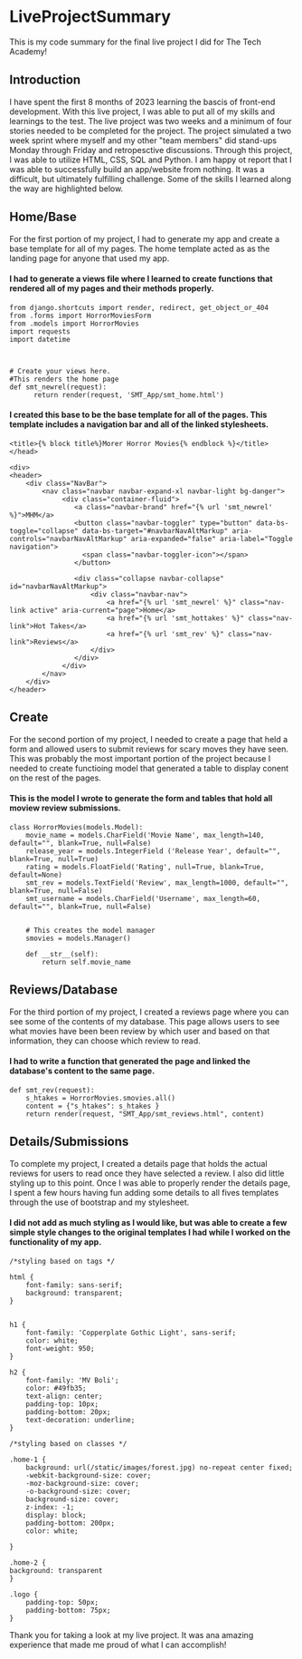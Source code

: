 # LiveProjectSummary
This is my code summary for the final live project I did for The Tech Academy!

## Introduction
I have spent the first 8 months of 2023 learning the bascis of front-end development. With this live project, I was able to put all of my skills and learnings to the test. The live project was two weeks and a minimum of four stories needed to be completed for the project. The project simulated a two week sprint where myself and my other "team members" did stand-ups Monday through Friday and retropesctive discussions. Through this project, I was able to utilize HTML, CSS, SQL and Python. I am happy ot report that I was able to successfully build an app/website from nothing. It was a difficult, but ultimately fulfilling challenge. Some of the skills I learned along the way are highlighted below. 

## Home/Base

For the first portion of my project, I had to generate my app and create a base template for all of my pages. The home template acted as as the landing page for anyone that used my app. 

#### I had to generate a views file where I learned to create functions that rendered all of my pages and their methods properly. 

```
from django.shortcuts import render, redirect, get_object_or_404
from .forms import HorrorMoviesForm
from .models import HorrorMovies
import requests
import datetime
              
              
              
# Create your views here.
#This renders the home page
def smt_newrel(request):
      return render(request, 'SMT_App/smt_home.html')

```

#### I created this base to be the base template for all of the pages. This template includes a navigation bar and all of the linked stylesheets. 
```
<title>{% block title%}Morer Horror Movies{% endblock %}</title>
</head>

<div>
<header>
    <div class="NavBar">
        <nav class="navbar navbar-expand-xl navbar-light bg-danger">
             <div class="container-fluid">
                <a class="navbar-brand" href="{% url 'smt_newrel' %}">MHM</a>
                <button class="navbar-toggler" type="button" data-bs-toggle="collapse" data-bs-target="#navbarNavAltMarkup" aria-controls="navbarNavAltMarkup" aria-expanded="false" aria-label="Toggle navigation">
                  <span class="navbar-toggler-icon"></span>
                </button>

                <div class="collapse navbar-collapse" id="navbarNavAltMarkup">
                    <div class="navbar-nav">
                        <a href="{% url 'smt_newrel' %}" class="nav-link active" aria-current="page">Home</a>
                        <a href="{% url 'smt_hottakes' %}" class="nav-link">Hot Takes</a>
                        <a href="{% url 'smt_rev' %}" class="nav-link">Reviews</a>
                    </div>
                </div>
             </div>
        </nav>
    </div>
</header>
```

## Create
For the second portion of my project, I needed to create a page that held a form and allowed users to submit reviews for scary moves they have seen. This was probably the most important portion of the project because I needed to create functioing model that generated a table to display conent on the rest of the pages. 

#### This is the model I wrote to generate the form and tables that hold all moview review submissions.
```
class HorrorMovies(models.Model):
    movie_name = models.CharField('Movie Name', max_length=140, default="", blank=True, null=False)
    release_year = models.IntegerField ('Release Year', default="", blank=True, null=True)
    rating = models.FloatField('Rating', null=True, blank=True, default=None)
    smt_rev = models.TextField('Review', max_length=1000, default="", blank=True, null=False)
    smt_username = models.CharField('Username', max_length=60, default="", blank=True, null=False)


    # This creates the model manager
    smovies = models.Manager()

    def __str__(self):
        return self.movie_name
```


## Reviews/Database
For the third portion of my project, I created a reviews page where you can see some of the contents of my database. This page allows users to see what movies have been been review by which user and based on that information, they can choose which review to read.

####  I had to write a function that generated the page and linked the database's content to the same page.
```
def smt_rev(request):
    s_htakes = HorrorMovies.smovies.all()
    content = {"s_htakes": s_htakes }
    return render(request, "SMT_App/smt_reviews.html", content)
```

## Details/Submissions
To complete my project, I created a details page that holds the actual reviews for users to read once they have selected a review. I also did little styling up to this point. Once I was able to properly render the details page, I spent a few hours having fun adding some details to all fives templates through the use of bootstrap and my stylesheet.

#### I did not add as much styling as I would like, but was able to create a few simple style changes to the original templates I had while I worked on the functionality of my app.

```
/*styling based on tags */

html {
    font-family: sans-serif;
    background: transparent;
}


h1 {
    font-family: 'Copperplate Gothic Light', sans-serif;
    color: white;
    font-weight: 950;
}

h2 {
    font-family: 'MV Boli';
    color: #49fb35;
    text-align: center;
    padding-top: 10px;
    padding-bottom: 20px;
    text-decoration: underline;
}

/*styling based on classes */

.home-1 {
    background: url(/static/images/forest.jpg) no-repeat center fixed;
    -webkit-background-size: cover;
    -moz-background-size: cover;
    -o-background-size: cover;
    background-size: cover;
    z-index: -1;
    display: block;
    padding-bottom: 200px;
    color: white;

}

.home-2 {
background: transparent
}

.logo {
    padding-top: 50px;
    padding-bottom: 75px;
}
```

Thank you for taking a look at my live project. It was ana amazing experience that made me proud of what I can accomplish!





